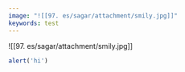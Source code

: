 ```yaml
---
image: "![[97. es/sagar/attachment/smily.jpg]]"
keywords: test
---
```

![[97. es/sagar/attachment/smily.jpg]]

```javascript
alert('hi')
```